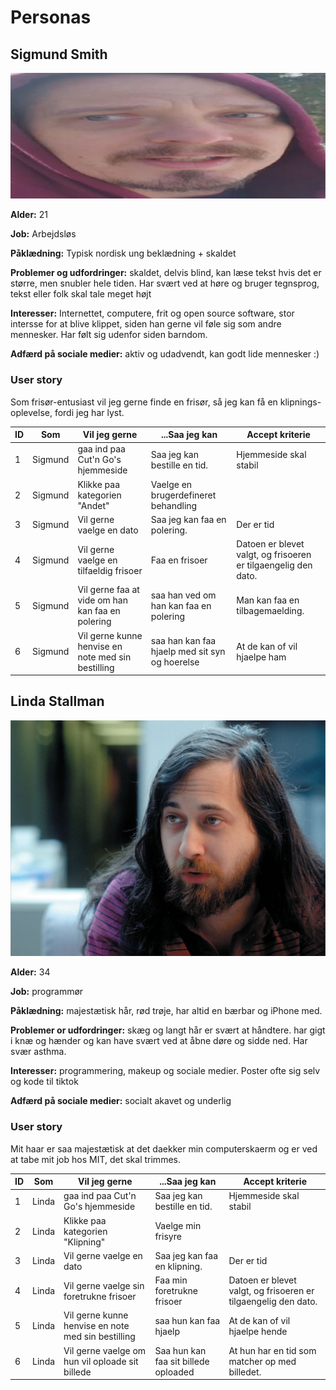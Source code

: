 # Personas

## Sigmund Smith

![Sigmund Smith](/assets/sigmund.png)

**Alder:** 21

**Job:** Arbejdsløs

**Påklædning:** Typisk nordisk ung beklædning + skaldet

**Problemer og udfordringer:** skaldet, delvis blind, kan læse tekst hvis det er større,
men snubler hele tiden. Har svært ved at høre og bruger tegnsprog, tekst eller folk skal tale meget højt

**Interesser:** Internettet, computere, frit og open source software, stor intersse for at blive klippet,
siden han gerne vil føle sig som andre mennesker. Har følt sig udenfor siden barndom.

**Adfærd på sociale medier:** aktiv og udadvendt, kan godt lide mennesker :)

### User story

Som frisør-entusiast vil jeg gerne finde en frisør, så jeg kan få en klipnings-oplevelse, fordi jeg har lyst.

| ID | Som<bruger> | Vil jeg gerne<goere noget>                         | ...Saa jeg kan<opnaa noget>                    | Accept kriterie                                                |
|----|-------------|----------------------------------------------------|------------------------------------------------|----------------------------------------------------------------|
| 1  | Sigmund     | gaa ind paa Cut'n Go's hjemmeside                  | Saa jeg kan bestille en tid.                   | Hjemmeside skal stabil                                         |
| 2  | Sigmund     | Klikke paa kategorien "Andet"                      | Vaelge en brugerdefineret behandling           |                                                                |
| 3  | Sigmund     | Vil gerne vaelge en dato                           | Saa jeg kan faa en polering.                   | Der er tid                                                     |
| 4  | Sigmund     | Vil gerne vaelge en tilfaeldig frisoer             | Faa en frisoer                                 | Datoen er blevet valgt, og frisoeren er tilgaengelig den dato. |
| 5  | Sigmund     | Vil gerne faa at vide om han kan faa en polering   | saa han ved om han kan faa en polering         | Man kan faa en tilbagemaelding.                                |
| 6  | Sigmund     | Vil gerne kunne henvise en note med sin bestilling | saa han kan faa hjaelp med sit syn og hoerelse | At de kan of vil hjaelpe ham                                   |


## Linda Stallman

![Linda Stallman](/assets/linda.jpeg)

**Alder:** 34

**Job:** programmør

**Påklædning:** majestætisk hår, rød trøje, har altid en bærbar og iPhone med.

**Problemer or udfordringer:** skæg og langt hår er svært at håndtere. har gigt i knæ og hænder og kan have svært
ved at åbne døre og sidde ned. Har svær asthma.

**Interesser:** programmering, makeup og sociale medier. Poster ofte sig selv og kode til tiktok

**Adfærd på sociale medier:** socialt akavet og underlig

### User story

Mit haar er saa majestætisk at det daekker min computerskaerm og er ved at tabe mit job hos MIT, det skal trimmes.

| ID | Som<bruger> | Vil jeg gerne<goere noget>                         | ...Saa jeg kan<opnaa noget>          | Accept kriterie                                                |
|----|-------------|----------------------------------------------------|--------------------------------------|----------------------------------------------------------------|
| 1  | Linda       | gaa ind paa Cut'n Go's hjemmeside                  | Saa jeg kan bestille en tid.         | Hjemmeside skal stabil                                         |
| 2  | Linda       | Klikke paa kategorien "Klipning"                   | Vaelge min frisyre                   |                                                                |
| 3  | Linda       | Vil gerne vaelge en dato                           | Saa jeg kan faa en klipning.         | Der er tid                                                     |
| 4  | Linda       | Vil gerne vaelge sin foretrukne frisoer            | Faa min foretrukne frisoer           | Datoen er blevet valgt, og frisoeren er tilgaengelig den dato. |
| 5  | Linda       | Vil gerne kunne henvise en note med sin bestilling | saa hun kan faa hjaelp               | At de kan of vil hjaelpe hende                                 |
| 6  | Linda       | Vil gerne vaelge om hun vil oploade sit billede    | Saa hun kan faa sit billede oploaded | At hun har en tid som matcher op med billedet.                 |

